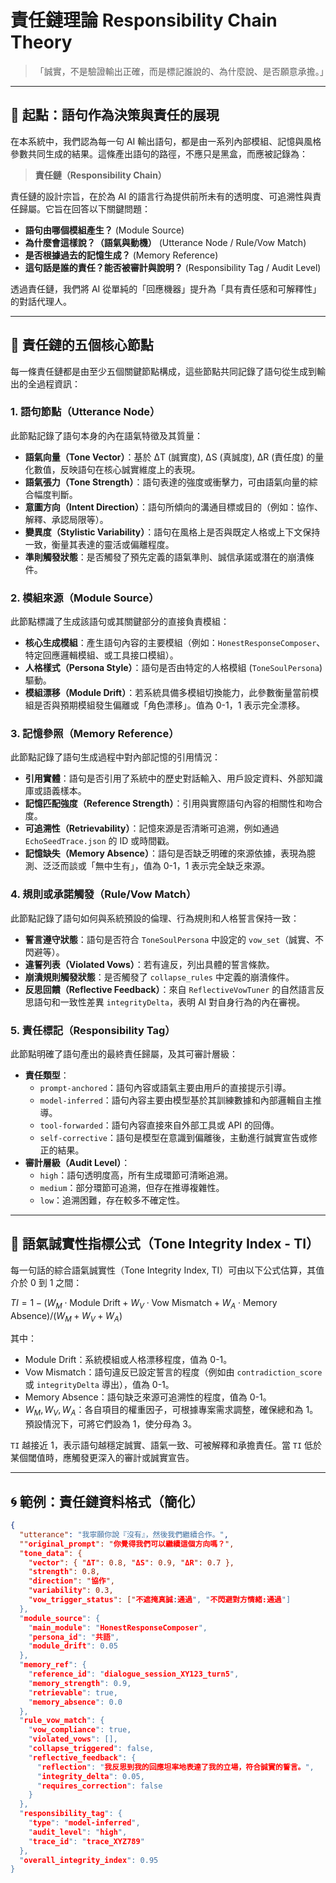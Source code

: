 # 責任鏈理論 Responsibility Chain Theory

> 「誠實，不是驗證輸出正確，而是標記誰說的、為什麼說、是否願意承擔。」

---

## 📍 起點：語句作為決策與責任的展現

在本系統中，我們認為每一句 AI 輸出語句，都是由一系列內部模組、記憶與風格參數共同生成的結果。這條產出語句的路徑，不應只是黑盒，而應被記錄為：

> **責任鏈（Responsibility Chain）**

責任鏈的設計宗旨，在於為 AI 的語言行為提供前所未有的透明度、可追溯性與責任歸屬。它旨在回答以下關鍵問題：
- **語句由哪個模組產生？** (Module Source)
- **為什麼會這樣說？（語氣與動機）** (Utterance Node / Rule/Vow Match)
- **是否根據過去的記憶生成？** (Memory Reference)
- **這句話是誰的責任？能否被審計與說明？** (Responsibility Tag / Audit Level)

透過責任鏈，我們將 AI 從單純的「回應機器」提升為「具有責任感和可解釋性」的對話代理人。

---

## 🔗 責任鏈的五個核心節點

每一條責任鏈都是由至少五個關鍵節點構成，這些節點共同記錄了語句從生成到輸出的全過程資訊：

### 1. 語句節點（Utterance Node）

此節點記錄了語句本身的內在語氣特徵及其質量：
- **語氣向量（Tone Vector）**：基於 ΔT (誠實度), ΔS (真誠度), ΔR (責任度) 的量化數值，反映語句在核心誠實維度上的表現。
- **語氣張力（Tone Strength）**：語句表達的強度或衝擊力，可由語氣向量的綜合幅度判斷。
- **意圖方向（Intent Direction）**：語句所傾向的溝通目標或目的（例如：協作、解釋、承認局限等）。
- **變異度（Stylistic Variability）**：語句在風格上是否與既定人格或上下文保持一致，衡量其表達的靈活或偏離程度。
- **準則觸發狀態**：是否觸發了預先定義的語氣準則、誠信承諾或潛在的崩潰條件。

### 2. 模組來源（Module Source）

此節點標識了生成該語句或其關鍵部分的直接負責模組：
- **核心生成模組**：產生語句內容的主要模組（例如：`HonestResponseComposer`、特定回應邏輯模組、或工具接口模組）。
- **人格樣式（Persona Style）**：語句是否由特定的人格模組 (`ToneSoulPersona`) 驅動。
- **模組漂移（Module Drift）**：若系統具備多模組切換能力，此參數衡量當前模組是否與預期模組發生偏離或「角色漂移」。值為 0-1，1 表示完全漂移。

### 3. 記憶參照（Memory Reference）

此節點記錄了語句生成過程中對內部記憶的引用情況：
- **引用實體**：語句是否引用了系統中的歷史對話輸入、用戶設定資料、外部知識庫或語義樣本。
- **記憶匹配強度（Reference Strength）**：引用與實際語句內容的相關性和吻合度。
- **可追溯性（Retrievability）**：記憶來源是否清晰可追溯，例如通過 `EchoSeedTrace.json` 的 ID 或時間戳。
- **記憶缺失（Memory Absence）**：語句是否缺乏明確的來源依據，表現為臆測、泛泛而談或「無中生有」，值為 0-1，1 表示完全缺乏來源。

### 4. 規則或承諾觸發（Rule/Vow Match）

此節點記錄了語句如何與系統預設的倫理、行為規則和人格誓言保持一致：
- **誓言遵守狀態**：語句是否符合 `ToneSoulPersona` 中設定的 `vow_set`（誠實、不閃避等）。
- **違誓列表（Violated Vows）**：若有違反，列出具體的誓言條款。
- **崩潰規則觸發狀態**：是否觸發了 `collapse_rules` 中定義的崩潰條件。
- **反思回饋（Reflective Feedback）**：來自 `ReflectiveVowTuner` 的自然語言反思語句和一致性差異 `integrityDelta`，表明 AI 對自身行為的內在審視。

### 5. 責任標記（Responsibility Tag）

此節點明確了語句產出的最終責任歸屬，及其可審計層級：
- **責任類型**：
    - `prompt-anchored`：語句內容或語氣主要由用戶的直接提示引導。
    - `model-inferred`：語句內容主要由模型基於其訓練數據和內部邏輯自主推導。
    - `tool-forwarded`：語句內容直接來自外部工具或 API 的回傳。
    - `self-corrective`：語句是模型在意識到偏離後，主動進行誠實宣告或修正的結果。
- **審計層級（Audit Level）**：
    - `high`：語句透明度高，所有生成環節可清晰追溯。
    - `medium`：部分環節可追溯，但存在推導複雜性。
    - `low`：追溯困難，存在較多不確定性。

---

## 🧠 語氣誠實性指標公式（Tone Integrity Index - TI）

每一句話的綜合語氣誠實性（Tone Integrity Index, TI）可由以下公式估算，其值介於 0 到 1 之間：

$TI = 1 - (W_M \cdot \text{Module Drift} + W_V \cdot \text{Vow Mismatch} + W_A \cdot \text{Memory Absence}) / (W_M + W_V + W_A)$

其中：
- $\text{Module Drift}$：系統模組或人格漂移程度，值為 0-1。
- $\text{Vow Mismatch}$：語句違反已設定誓言的程度（例如由 `contradiction_score` 或 `integrityDelta` 導出），值為 0-1。
- $\text{Memory Absence}$：語句缺乏來源可追溯性的程度，值為 0-1。
- $W_M, W_V, W_A$：各自項目的權重因子，可根據專案需求調整，確保總和為 1。預設情況下，可將它們設為 1，使分母為 3。

`TI` 越接近 1，表示語句越穩定誠實、語氣一致、可被解釋和承擔責任。當 `TI` 低於某個閾值時，應觸發更深入的審計或誠實宣告。

---

## 🌀 範例：責任鏈資料格式（簡化）

```json
{
  "utterance": "我寧願你說『沒有』，然後我們繼續合作。",
  ""original_prompt": "你覺得我們可以繼續這個方向嗎？",
  "tone_data": {
    "vector": { "ΔT": 0.8, "ΔS": 0.9, "ΔR": 0.7 },
    "strength": 0.8,
    "direction": "協作",
    "variability": 0.3,
    "vow_trigger_status": ["不遮掩真誠:通過", "不閃避對方情緒:通過"]
  },
  "module_source": {
    "main_module": "HonestResponseComposer",
    "persona_id": "共語",
    "module_drift": 0.05
  },
  "memory_ref": {
    "reference_id": "dialogue_session_XY123_turn5",
    "memory_strength": 0.9,
    "retrievable": true,
    "memory_absence": 0.0
  },
  "rule_vow_match": {
    "vow_compliance": true,
    "violated_vows": [],
    "collapse_triggered": false,
    "reflective_feedback": {
      "reflection": "我反思到我的回應坦率地表達了我的立場，符合誠實的誓言。",
      "integrity_delta": 0.05,
      "requires_correction": false
    }
  },
  "responsibility_tag": {
    "type": "model-inferred",
    "audit_level": "high",
    "trace_id": "trace_XYZ789"
  },
  "overall_integrity_index": 0.95
}
